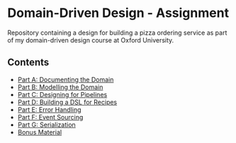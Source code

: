 # Domain-Driven Design - Assignment

Repository containing a design for building a pizza ordering service as part of my domain-driven design course at Oxford University.

## Contents

- [Part A: Documenting the Domain](./PartA/README.md)
- [Part B: Modelling the Domain](./PartB/README.md)
- [Part C: Designing for Pipelines](./PartC/README.md)
- [Part D: Building a DSL for Recipes](./PartD/README.md)
- [Part E: Error Handling]()
- [Part F: Event Sourcing]()
- [Part G: Serialization]()
- [Bonus Material]()
